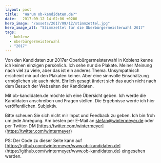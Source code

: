 ```yaml
---
layout: post
title:  "Warum ob-kandidaten.de?"
date:   2017-09-12 14:02:06 +0200
hero_image: "/assets/2017/09/12/stimmzettel.jpg"
hero_image_alt: "Stimmzettel für die Oberbürgermeisterwahl 2017"
tags:
  - koblenz
  - oberbürgermeisterwahl
  - "2017"
---
```

Von den Kandidaten zur 2017er Oberbürgermeisterwahl in Koblenz kenne ich keinen einzigen persönlich. Ich sehe nur die Plakate. Meiner Meinung nach viel zu viele, aber das ist ein anderes Thema. Unsympathisch erscheint mir auf den Plakaten keiner. Aber eine sinnvolle Einschätzung ermöglichen sie auch nicht. Ehrlich gesagt ändert sich das auch nicht nach dem Besuch der Webseiten der Kandidaten.

Mit ob-kandidaten.de möchte ich eine Übersicht geben. Ich werde die Kandidaten anschreiben und Fragen stellen. Die Ergebnisse werde ich hier veröffentlichen. Subjektiv.

Bitte scheuen Sie sich nicht mir Input und Feedback zu geben. Ich bin froh um jede Anregung. Am besten per E-Mail an stefan@wintermeyer.de oder per Twitter-DM [https://twitter.com/wintermeyer](https://twitter.com/wintermeyer)

PS: Der Code zu dieser Seite kann auf [https://github.com/wintermeyer/www.ob-kandidaten.de](https://github.com/wintermeyer/www.ob-kandidaten.de) eingesehen werden.
